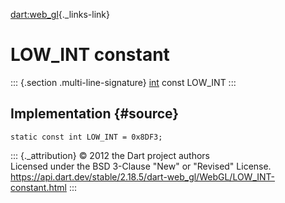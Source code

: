 [dart:web\_gl](../../dart-web_gl/dart-web_gl-library){._links-link}

LOW\_INT constant
=================

::: {.section .multi-line-signature}
[int](../../dart-core/int-class) const LOW\_INT
:::

Implementation {#source}
--------------

``` {.language-dart data-language="dart"}
static const int LOW_INT = 0x8DF3;
```

::: {._attribution}
© 2012 the Dart project authors\
Licensed under the BSD 3-Clause \"New\" or \"Revised\" License.\
<https://api.dart.dev/stable/2.18.5/dart-web_gl/WebGL/LOW_INT-constant.html>
:::
